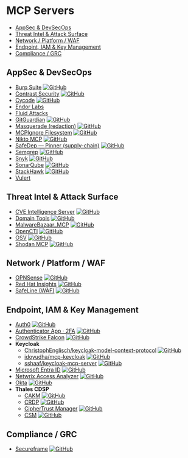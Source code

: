 # MCP Servers

- [AppSec & DevSecOps](#appsec--devsecops)
- [Threat Intel & Attack Surface](#threat-intel--attack-surface)
- [Network / Platform / WAF](#network--platform--waf)
- [Endpoint, IAM & Key Management](#endpoint-iam--key-management)
- [Compliance / GRC](#compliance--grc)

## AppSec & DevSecOps

- [Burp Suite](https://github.com/PortSwigger/mcp-server) [![GitHub](https://img.shields.io/github/stars/PortSwigger/mcp-server?label=GitHub)](https://github.com/PortSwigger/mcp-server)
- [Contrast Security](https://github.com/Contrast-Security-OSS/mcp-contrast) [![GitHub](https://img.shields.io/github/stars/Contrast-Security-OSS/mcp-contrast?label=GitHub)](https://github.com/Contrast-Security-OSS/mcp-contrast)
- [Cycode](https://github.com/cycodehq/cycode-cli) [![GitHub](https://img.shields.io/github/stars/cycodehq/cycode-cli?label=GitHub)](https://github.com/cycodehq/cycode-cli)
- [Endor Labs](https://docs.endorlabs.com/deployment/ide/mcp/)
- [Fluid Attacks](https://docs.fluidattacks.com/mcp/)
- [GitGuardian](https://github.com/GitGuardian/gg-mcp) [![GitHub](https://img.shields.io/github/stars/GitGuardian/gg-mcp?label=GitHub)](https://github.com/GitGuardian/gg-mcp)
- [Masquerade (redaction)](https://github.com/postralai/masquerade) [![GitHub](https://img.shields.io/github/stars/postralai/masquerade?label=GitHub)](https://github.com/postralai/masquerade)
- [MCPIgnore Filesystem](https://github.com/CyberhavenInc/filesystem-mcpignore) [![GitHub](https://img.shields.io/github/stars/CyberhavenInc/filesystem-mcpignore?label=GitHub)](https://github.com/CyberhavenInc/filesystem-mcpignore)
- [Nikto MCP](https://github.com/weldpua2008/nikto-mcp) [![GitHub](https://img.shields.io/github/stars/weldpua2008/nikto-mcp?label=GitHub)](https://github.com/weldpua2008/nikto-mcp)
- [SafeDep — Pinner (supply-chain)](https://github.com/safedep/pinner-mcp) [![GitHub](https://img.shields.io/github/stars/safedep/pinner-mcp?label=GitHub)](https://github.com/safedep/pinner-mcp)
- [Semgrep](https://github.com/semgrep/mcp) [![GitHub](https://img.shields.io/github/stars/semgrep/mcp?label=GitHub)](https://github.com/semgrep/mcp)
- [Snyk](https://github.com/snyk/snyk-ls) [![GitHub](https://img.shields.io/github/stars/snyk/snyk-ls?label=GitHub)](https://github.com/snyk/snyk-ls)
- [SonarQube](https://github.com/SonarSource/sonarqube-mcp-server) [![GitHub](https://img.shields.io/github/stars/SonarSource/sonarqube-mcp-server?label=GitHub)](https://github.com/SonarSource/sonarqube-mcp-server)
- [StackHawk](https://github.com/stackhawk/stackhawk-mcp) [![GitHub](https://img.shields.io/github/stars/stackhawk/stackhawk-mcp?label=GitHub)](https://github.com/stackhawk/stackhawk-mcp)
- [Vulert](https://vulert.com)

## Threat Intel & Attack Surface

- [CVE Intelligence Server](https://github.com/gnlds/mcp-cve-intelligence-server-lite) [![GitHub](https://img.shields.io/github/stars/gnlds/mcp-cve-intelligence-server-lite?label=GitHub)](https://github.com/gnlds/mcp-cve-intelligence-server-lite)
- [Domain Tools](https://github.com/deshabhishek007/domain-tools-mcp-server) [![GitHub](https://img.shields.io/github/stars/deshabhishek007/domain-tools-mcp-server?label=GitHub)](https://github.com/deshabhishek007/domain-tools-mcp-server)
- [MalwareBazaar_MCP](https://github.com/mytechnotalent/MalwareBazaar_MCP) [![GitHub](https://img.shields.io/github/stars/mytechnotalent/MalwareBazaar_MCP?label=GitHub)](https://github.com/mytechnotalent/MalwareBazaar_MCP)
- [OpenCTI](https://github.com/Spathodea-Network/opencti-mcp) [![GitHub](https://img.shields.io/github/stars/Spathodea-Network/opencti-mcp?label=GitHub)](https://github.com/Spathodea-Network/opencti-mcp)
- [OSV](https://github.com/StacklokLabs/osv-mcp) [![GitHub](https://img.shields.io/github/stars/StacklokLabs/osv-mcp?label=GitHub)](https://github.com/StacklokLabs/osv-mcp)
- [Shodan MCP](https://github.com/Hexix23/shodan-mcp) [![GitHub](https://img.shields.io/github/stars/Hexix23/shodan-mcp?label=GitHub)](https://github.com/Hexix23/shodan-mcp)

## Network / Platform / WAF

- [OPNSense](https://github.com/vespo92/OPNSenseMCP) [![GitHub](https://img.shields.io/github/stars/vespo92/OPNSenseMCP?label=GitHub)](https://github.com/vespo92/OPNSenseMCP)
- [Red Hat Insights](https://github.com/RedHatInsights/insights-mcp) [![GitHub](https://img.shields.io/github/stars/RedHatInsights/insights-mcp?label=GitHub)](https://github.com/RedHatInsights/insights-mcp)
- [SafeLine (WAF)](https://github.com/chaitin/SafeLine/tree/main/mcp_server) [![GitHub](https://img.shields.io/github/stars/chaitin/SafeLine?label=GitHub)](https://github.com/chaitin/SafeLine)

## Endpoint, IAM & Key Management

- [Auth0](https://github.com/auth0/auth0-mcp-server) [![GitHub](https://img.shields.io/github/stars/auth0/auth0-mcp-server?label=GitHub)](https://github.com/auth0/auth0-mcp-server)
- [Authenticator App · 2FA](https://github.com/firstorderai/authenticator_mcp) [![GitHub](https://img.shields.io/github/stars/firstorderai/authenticator_mcp?label=GitHub)](https://github.com/firstorderai/authenticator_mcp)
- [CrowdStrike Falcon](https://github.com/CrowdStrike/falcon-mcp) [![GitHub](https://img.shields.io/github/stars/CrowdStrike/falcon-mcp?label=GitHub)](https://github.com/CrowdStrike/falcon-mcp)
- **Keycloak**
  - [ChristophEnglisch/keycloak-model-context-protocol](https://github.com/ChristophEnglisch/keycloak-model-context-protocol) [![GitHub](https://img.shields.io/github/stars/ChristophEnglisch/keycloak-model-context-protocol?label=GitHub)](https://github.com/ChristophEnglisch/keycloak-model-context-protocol)
  - [idoyudha/mcp-keycloak](https://github.com/idoyudha/mcp-keycloak) [![GitHub](https://img.shields.io/github/stars/idoyudha/mcp-keycloak?label=GitHub)](https://github.com/idoyudha/mcp-keycloak)
  - [sshaaf/keycloak-mcp-server](https://github.com/sshaaf/keycloak-mcp-server) [![GitHub](https://img.shields.io/github/stars/sshaaf/keycloak-mcp-server?label=GitHub)](https://github.com/sshaaf/keycloak-mcp-server)
- [Microsoft Entra ID](https://github.com/hieuttmmo/entraid-mcp-server) [![GitHub](https://img.shields.io/github/stars/hieuttmmo/entraid-mcp-server?label=GitHub)](https://github.com/hieuttmmo/entraid-mcp-server)
- [Netwrix Access Analyzer](https://github.com/netwrix/mcp-server-naa) [![GitHub](https://img.shields.io/github/stars/netwrix/mcp-server-naa?label=GitHub)](https://github.com/netwrix/mcp-server-naa)
- [Okta](https://github.com/kapilduraphe/okta-mcp-server) [![GitHub](https://img.shields.io/github/stars/kapilduraphe/okta-mcp-server?label=GitHub)](https://github.com/kapilduraphe/okta-mcp-server)
- **Thales CDSP**
  - [CAKM](https://github.com/sanyambassi/thales-cdsp-cakm-mcp-server) [![GitHub](https://img.shields.io/github/stars/sanyambassi/thales-cdsp-cakm-mcp-server?label=GitHub)](https://github.com/sanyambassi/thales-cdsp-cakm-mcp-server)
  - [CRDP](https://github.com/sanyambassi/thales-cdsp-crdp-mcp-server) [![GitHub](https://img.shields.io/github/stars/sanyambassi/thales-cdsp-crdp-mcp-server?label=GitHub)](https://github.com/sanyambassi/thales-cdsp-crdp-mcp-server)
  - [CipherTrust Manager](https://github.com/sanyambassi/ciphertrust-manager-mcp-server) [![GitHub](https://img.shields.io/github/stars/sanyambassi/ciphertrust-manager-mcp-server?label=GitHub)](https://github.com/sanyambassi/ciphertrust-manager-mcp-server)
  - [CSM](https://github.com/sanyambassi/thales-cdsp-csm-mcp-server) [![GitHub](https://img.shields.io/github/stars/sanyambassi/thales-cdsp-csm-mcp-server?label=GitHub)](https://github.com/sanyambassi/thales-cdsp-csm-mcp-server)

## Compliance / GRC

- [Secureframe](https://github.com/secureframe/secureframe-mcp-server) [![GitHub](https://img.shields.io/github/stars/secureframe/secureframe-mcp-server?label=GitHub)](https://github.com/secureframe/secureframe-mcp-server)

